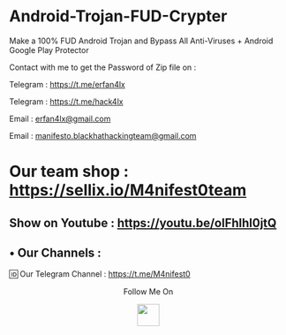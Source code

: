 # Android-Trojan-FUD-Crypter

Make a 100% FUD Android Trojan and Bypass All Anti-Viruses + Android Google Play Protector

Contact with me to get the Password of Zip file on :

 Telegram : https://t.me/erfan4lx
 
 Telegram : https://t.me/hack4lx
 
 Email : erfan4lx@gmail.com
 
 Email : manifesto.blackhathackingteam@gmail.com
 
 # Our team shop : https://sellix.io/M4nifest0team
 
 ## Show on Youtube : https://youtu.be/olFhlhl0jtQ

## • Our Channels : 

🆔 Our Telegram Channel : https://t.me/M4nifest0


<p align="center">
  Follow Me On
</p>
<p align="center">
  <a href="https://www.youtube.com/c/erfan4lx?sub_confirmation=1">
    <img src="https://www.iconsdb.com/icons/preview/black/youtube-4-xxl.png" width="40" height="40">
  </a>
</p>
